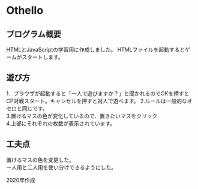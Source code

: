 # Othello

## プログラム概要
HTMLとJavaScriptの学習用に作成しました。
HTMLファイルを起動するとゲームがスタートします。




## 遊び方
1．ブラウザが起動すると「一人で遊びますか？」と聞かれるのでOKを押すとCP対戦スタート。キャンセルを押すと対人で遊べます。
2.ルールは一般的なオセロと同じです。  
3.置けるマスの色が変化しているので、置きたいマスをクリック  
4.上部にそれぞれの枚数が表示されています。

## 工夫点
置けるマスの色を変更した。  
一人用と二人用を使い分けできるようにした。  

2020年作成
